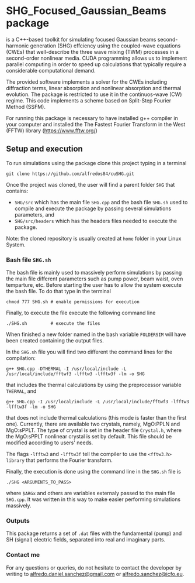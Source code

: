 # SHG_Focused_Gaussian_Beams package

is a C++-based toolkit for simulating focused Gaussian beams second-harmonic generation (SHG) effciency using the coupled-wave equations (CWEs) that well-describe the three wave mixing (TWM) processes in a second-order nonlinear media. 
CUDA programming allows us to implement parallel computing in order to speed up calculations that typically require a considerable computational demand.

The provided software implements a solver for the CWEs including diffraction terms, linear absorption and nonlinear absorption and thermal evolution. The package is restricted to use it in the continuos-wave (CW) regime.
This code implements a scheme based on Split-Step Fourier Method (SSFM).

For running this package is necessary to have installed g++ compiler in your computer and installed the The Fastest Fourier Transform in the West (FFTW) library (https://www.fftw.org/)


## Setup and execution

To run simulations using the package clone this project typing in a terminal
```
git clone https://github.com/alfredos84/cuSHG.git
```
Once the project was cloned, the user will find a parent folder `SHG` that contains: 
- `SHG/src` which has the main file `SHG.cpp` and the bash file `SHG.sh` used to compile and execute the package by passing several simulations parameters, and
- `SHG/src/headers` which has the headers files needed to execute the package.

Note: the cloned repository is usually created at `home` folder in your Linux System.

### Bash file `SHG.sh`

The bash file is mainly used to massively perform simulations by passing the main file different parameters such as pump power, beam waist, oven temparture, etc.
Before starting the user has to allow the system execute the bash file. To do that type in the terminal
```
chmod 777 SHG.sh # enable permissions for execution
```

Finally, to execute the file execute the following command line
```
./SHG.sh         # execute the files
```

When finished a new folder named in the bash variable `FOLDERSIM` will have been created containing the output files.

In the `SHG.sh` file you will find two different the command lines for the compilation:
```
g++ SHG.cpp -DTHERMAL -I /usr/local/include -L /usr/local/include/fftwf3 -lfftw3 -lfftw3f -lm -o SHG
```
that includes the thermal calculations by using the preprocessor variable `THERMAL`, and
```
g++ SHG.cpp -I /usr/local/include -L /usr/local/include/fftwf3 -lfftw3 -lfftw3f -lm -o SHG
```
that does not include thermal calculations (this mode is faster than the first one).
Currently, there are available two crystals, namely, MgO:PPLN and MgO:sPPLT. 
The type of crystal is set in the header file `Crystal.h`, where the MgO:sPPLT nonlinear crystal is set by default. This file should be modified according to users' needs.


The flags `-lfftw3` and `-lfftw3f` tell the compiler to use the `<fftw3.h> library` that performs the Fourier transform.

Finally, the execution is done using the command line in the `SHG.sh` file is
```
./SHG <ARGUMENTS_TO_PASS>
```
where `$ARGx` and others are variables externaly passed to the main file `SHG.cpp`.
It was written in this way to make easier performing simulations massively.

### Outputs

This package returns a set of `.dat` files with the fundamental (pump) and SH (signal) electric fields, separated into real and imaginary parts.



### Contact me
For any questions or queries, do not hesitate to contact the developer by writing to alfredo.daniel.sanchez@gmail.com or alfredo.sanchez@icfo.eu.
